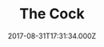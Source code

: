 ---
date: 2017-08-31T17:31:34.000Z
title: The Cock
latitude: 52.10637141441999
longitude: 0.7934383218675238
category: checkin
---